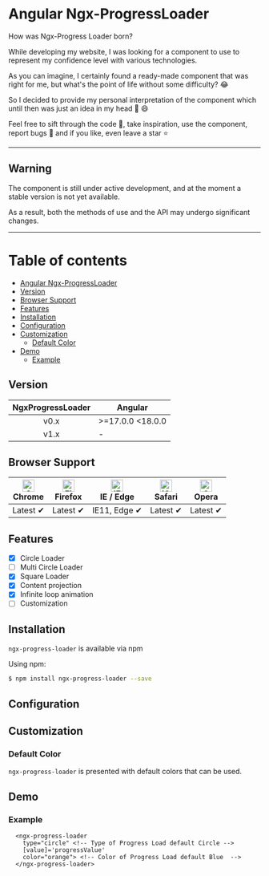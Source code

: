 # Angular Ngx-ProgressLoader

How was Ngx-Progress Loader born?

While developing my website, I was looking for a component to use to represent my confidence level with various technologies.

As you can imagine, I certainly found a ready-made component that was right for me, but what's the point of life without some difficulty? :joy:

So I decided to provide my personal interpretation of the component which until then was just an idea in my head :muscle: :smile:

Feel free to sift through the code :mag_right:, take inspiration, use the component, report bugs :bug: and if you like, even leave a star :star:

---

## Warning

The component is still under active development, and at the moment a stable version is not yet available.

As a result, both the methods of use and the API may undergo significant changes.

---

Table of contents
=================

- [Angular Ngx-ProgressLoader](#angular-ngx-progressloader)
- [Version](#version)
- [Browser Support](#browser-support)
- [Features](#features)
- [Installation](#installation)
- [Configuration](#configuration)
- [Customization](#customization)
  - [Default Color](#default-color)
- [Demo](#demo)
  - [Example](#example)

## Version

| NgxProgressLoader | Angular          |
|:-----------------:| ---------------- |
| v0.x              | >=17.0.0 <18.0.0 |
|  v1.x             |        -         |

## Browser Support

| [<img src="https://raw.githubusercontent.com/alrra/browser-logos/master/src/chrome/chrome_48x48.png" alt="Chrome" width="24px" height="24px" />](http://godban.github.io/browsers-support-badges/)</br>Chrome | [<img src="https://raw.githubusercontent.com/alrra/browser-logos/master/src/firefox/firefox_48x48.png" alt="Firefox" width="24px" height="24px" />](http://godban.github.io/browsers-support-badges/)</br>Firefox | [<img src="https://raw.githubusercontent.com/alrra/browser-logos/master/src/edge/edge_48x48.png" alt="IE / Edge" width="24px" height="24px" />](http://godban.github.io/browsers-support-badges/)</br>IE / Edge | [<img src="https://raw.githubusercontent.com/alrra/browser-logos/master/src/safari-ios/safari-ios_48x48.png" alt="iOS Safari" width="24px" height="24px" />](http://godban.github.io/browsers-support-badges/)</br>Safari | [<img src="https://raw.githubusercontent.com/alrra/browser-logos/master/src/opera/opera_48x48.png" alt="Opera" width="24px" height="24px" />](http://godban.github.io/browsers-support-badges/)</br>Opera |
| ------------------------------------------------------------------------------------------------------------------------------------------------------------------------------------------------------------- | ----------------------------------------------------------------------------------------------------------------------------------------------------------------------------------------------------------------- | --------------------------------------------------------------------------------------------------------------------------------------------------------------------------------------------------------------- | ------------------------------------------------------------------------------------------------------------------------------------------------------------------------------------------------------------------------- | --------------------------------------------------------------------------------------------------------------------------------------------------------------------------------------------------------- |
| Latest ✔                                                                                                                                                                                                      | Latest ✔                                                                                                                                                                                                          | IE11, Edge ✔                                                                                                                                                                                                    | Latest ✔                                                                                                                                                                                                                  | Latest ✔                                                                                                                                                                                                  |

## Features

- [x] Circle Loader
- [ ] Multi Circle Loader
- [x] Square Loader
- [x] Content projection
- [x] Infinite loop animation
- [ ] Customization

## Installation

`ngx-progress-loader` is available via npm

Using npm:

```bash
$ npm install ngx-progress-loader --save
```

## Configuration

## Customization

### Default Color

`ngx-progress-loader` is presented with default colors that can be used.

## Demo

### Example

```angular2html
  <ngx-progress-loader
    type="circle" <!-- Type of Progress Load default Circle -->
    [value]='progressValue'
    color="orange"> <!-- Color of Progress Load default Blue  -->
  </ngx-progress-loader>
```
